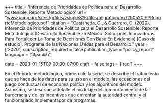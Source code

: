 +++
title = 'Inferencia de Prioridades de Política para el Desarrollo Sostenible: Reporte Metodológico'
url = "www.undp.org/sites/g/files/zskgke326/files/migration/mx/200520IPPReporteMetodologico.pdf"
citation = "Castañeda, G., &amp; Guerrero, O. (2020). Inferencia de Prioridades de Política para el Desarrollo Sostenible: Reporte Metodológico (Desarrollo Sostenible En México: Soluciones Innovadoras Para Fortalecer La Toma de Decisiones Con Base En Evidencia) [Caso de estudio]. Programa de las Naciones Unidas para el Desarrollo."
year = ['2020']
subscription_required = false
publication_type = "policy_report"
language = ['Spanish']


date = 2023-01-15T09:00:00-07:00
draft = false
tags = ['red']
+++

En el Reporte metodológico, primero de la serie, se describe el tratamiento que se hace de los datos para su uso en el modelo, las ecuaciones del juego conductual de economía política y los algoritmos del modelo. Asimismo, se describe a detalle el modelaje del comportamiento de la burocracia y de los incentivos que enfrentan la autoridad central y el funcionariado implementador de programas.